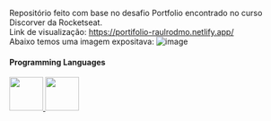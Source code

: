 Repositório feito com base no desafio Portfolio encontrado no curso Discorver da Rocketseat.
<br>
Link de visualização: https://portifolio-raulrodmo.netlify.app/
<br>
Abaixo temos uma imagem expositava:
![image](https://user-images.githubusercontent.com/102265187/194764849-7b0fd103-18e3-4ab4-abab-16f2f282d35b.png)
#### Programming Languages
<div>
      <a href="https://github.com/raulrodmo">
            <img id="html" src="https://cdn-icons-png.flaticon.com/512/1051/1051277.png" width="60" height="60"/>
            <img id="css" src="https://cdn-icons-png.flaticon.com/512/732/732190.png" width="60" height="60"/>
</div>
